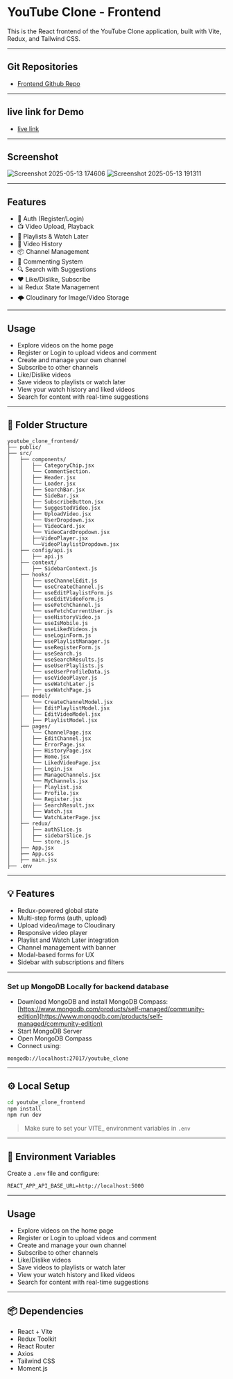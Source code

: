 # YouTube Clone - Frontend

This is the React frontend of the YouTube Clone application, built with Vite, Redux, and Tailwind CSS.

---

## Git Repositories

- [Frontend Github Repo](https://github.com/itsakshay-git/youtube_clone_frontend)

---

## live link for Demo

- [live link](https://youtube-clone-frontend-indol.vercel.app/)

---

## Screenshot

![Screenshot 2025-05-13 174606](https://github.com/user-attachments/assets/9e5cd449-66a4-4732-8d29-97ff06dbe239)
![Screenshot 2025-05-13 191311](https://github.com/user-attachments/assets/e696e691-a4fd-4e4d-8cf3-58d43f70c0ea)

---

## Features

- 🔐 Auth (Register/Login)
- 📺 Video Upload, Playback
- 📁 Playlists & Watch Later
- 🧠 Video History
- 📦 Channel Management
- 🧾 Commenting System
- 🔍 Search with Suggestions
- ❤️ Like/Dislike, Subscribe
- 📊 Redux State Management
- 🌩️ Cloudinary for Image/Video Storage

---

## Usage

- Explore videos on the home page
- Register or Login to upload videos and comment
- Create and manage your own channel
- Subscribe to other channels
- Like/Dislike videos
- Save videos to playlists or watch later
- View your watch history and liked videos
- Search for content with real-time suggestions

---

## 📁 Folder Structure

```
youtube_clone_frontend/
├── public/
├── src/
│   ├── components/
│   │   ├── CategoryChip.jsx
│   │   └── CommentSection.
│   │   ├── Header.jsx
│   │   └── Loader.jsx
│   │   ├── SearchBar.jsx
│   │   └── SideBar.jsx
│   │   ├── SubscribeButton.jsx
│   │   └── SuggestedVideo.jsx
│   │   ├── UploadVideo.jsx
│   │   └── UserDropdown.jsx
│   │   ├── VideoCard.jsx
│   │   └── VideoCardDropdown.jsx
│   │   ├──VideoPlayer.jsx
│   │   └──VideoPlaylistDropdown.jsx
│   ├── config/api.js
│   │   ├── api.js
│   ├── context/
│   │   ├── SidebarContext.js
│   ├── hooks/
│   │   ├── useChannelEdit.js
│   │   └── useCreateChannel.js
│   │   ├── useEditPlaylistForm.js
│   │   └── useEditVideoForm.js
│   │   ├── useFetchChannel.js
│   │   └── useFetchCurrentUser.js
│   │   ├── useHistoryVideo.js
│   │   └── useIsMobile.js
│   │   ├── useLikedVideos.js
│   │   └── useLoginForm.js
│   │   ├── usePlaylistManager.js
│   │   └── useRegisterForm.js
│   │   ├── useSearch.js
│   │   └── useSearchResults.js
│   │   ├── useUserPlaylists.js
│   │   └── useUserProfileData.js
│   │   ├── useVideoPlayer.js
│   │   └── useWatchLater.js
│   │   ├── useWatchPage.js
│   ├── model/
│   │   └── CreateChannelModel.jsx
│   │   ├── EditPlaylistModel.jsx
│   │   └── EditVideoModel.jsx
│   │   ├── PlaylistModel.jsx
│   ├── pages/
│   │   └── ChannelPage.jsx
│   │   ├── EditChannel.jsx
│   │   └── ErrorPage.jsx
│   │   ├── HistoryPage.jsx
│   │   ├── Home.jsx
│   │   └── LikedVideoPage.jsx
│   │   ├── Login.jsx
│   │   ├── ManageChannels.jsx
│   │   └── MyChannels.jsx
│   │   ├── Playlist.jsx
│   │   ├── Profile.jsx
│   │   └── Register.jsx
│   │   ├── SearchResult.jsx
│   │   ├── Watch.jsx
│   │   └── WatchLaterPage.jsx
│   ├── redux/
│   │   ├── authSlice.js
│   │   ├── sidebarSlice.js
│   │   └── store.js
│   ├── App.jsx
│   ├── App.css
│   ├── main.jsx
├── .env
```

---

## 💡 Features

- Redux-powered global state
- Multi-step forms (auth, upload)
- Upload video/image to Cloudinary
- Responsive video player
- Playlist and Watch Later integration
- Channel management with banner
- Modal-based forms for UX
- Sidebar with subscriptions and filters

---

### Set up MongoDB Locally for backend database

- Download MongoDB and install MongoDB Compass: [https://www.mongodb.com/products/self-managed/community-edition](https://www.mongodb.com/products/self-managed/community-edition)
- Start MongoDB Server
- Open MongoDB Compass
- Connect using:

```
mongodb://localhost:27017/youtube_clone
```

---

## ⚙️ Local Setup

```bash
cd youtube_clone_frontend
npm install
npm run dev
```

> Make sure to set your VITE\_ environment variables in `.env`

---

## 🔐 Environment Variables

Create a `.env` file and configure:

```env
REACT_APP_API_BASE_URL=http://localhost:5000
```

---

## Usage

- Explore videos on the home page
- Register or Login to upload videos and comment
- Create and manage your own channel
- Subscribe to other channels
- Like/Dislike videos
- Save videos to playlists or watch later
- View your watch history and liked videos
- Search for content with real-time suggestions

---

## 📦 Dependencies

- React + Vite
- Redux Toolkit
- React Router
- Axios
- Tailwind CSS
- Moment.js
